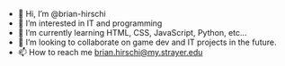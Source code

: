 - 👋 Hi, I’m @brian-hirschi
- 👀 I’m interested in IT and programming
- 🌱 I’m currently learning HTML, CSS, JavaScript, Python, etc...
- 💞️ I’m looking to collaborate on game dev and IT projects in the future.
- 📫 How to reach me brian.hirschi@my.strayer.edu

<!---
brian-hirschi/brian-hirschi is a ✨ special ✨ repository because its `README.md` (this file) appears on your GitHub profile.
You can click the Preview link to take a look at your changes.
--->
